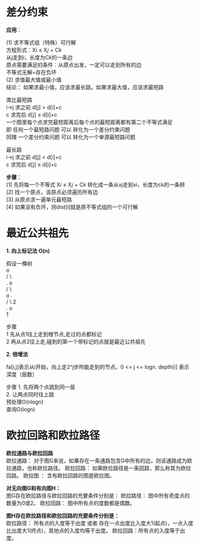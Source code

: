 # 差分约束
**应用**：

(1) 求不等式组（特殊）可行解  
方程形式：X𝑖 ≤ X𝑗 + C𝑘  
从j走到i，长度为C𝑘的一条边  
原点需要满足的条件：从原点出发，一定可以走到所有的边  
不等式无解=存在负环  
(2) 求值最大值或最小值  
结论： 如果求最小值，应该求最长路。如果求最大值，应该求最短路  
  
类比最短路  
  i→j   求之前 d[j] > d[i]+c  
   c    求完后 d[j] ≤ d[i]+c  
一个图里每个点求完最短距离后每个点的最短距离都有第二个不等式满足  
即  任何一个最短路问题 可以 转化为一个差分约束问题  
同理  一个差分约束问题 可以 转化为一个单源最短路问题  

最长路  
   i→j   求之前 d[j] < d[i]+c   
   c     求完后 d[j] ≥ d[i]+c    

**步骤**：  
[1] 先将每一个不等式 X𝑖 ≤ X𝑗 + C𝑘 转化成一条从xj走到xi，长度为ck的一条辨  
[2] 找一个原点，该原点必须遍历所有边  
[3] 从原点求一遍单元最短路  
[4] 如果没有负环，则dist[i]就是原不等式组的一个可行解  


# 最近公共祖先

**1. 向上标记法 O(n)**   

假设一棵树  
	 o  
        / \  
       .    o  
      /  \  
     o    .  
   /  \   2  
  .     o  
  1  

步骤  
1 先从点1往上走到根节点,走过的点都标记  
2 再从点2往上走,碰到的第一个带标记的点就是最近公共祖先  

**2. 倍增法**  

fa[i,j]表示从i开始，向上走2^j步所能走到的节点。0 <= j <= logn. 
depth[i] 表示深度（层数）  
    
步骤
	1. 先将两个点跳到同一层   
  	2. 让两点同时往上跳  
	预处理O(nlogn)   
	查询O(logn)  

# 欧拉回路和欧拉路径

**欧拉通路与欧拉回路**  
欧拉通路： 对于图G来说，如果存在一条通路包含G中所有的边，则该通路成为欧拉通路，也称欧拉路径。 
欧拉回路： 如果欧拉路径是一条回路，那么称其为欧拉回路。 
欧拉图 ： 含有欧拉回路的图是欧拉图。 

**对无向图G和有向图H：**  
图G存在欧拉路径与欧拉回路的充要条件分别是：
欧拉路径： 图中所有奇度点的数量为0或2。
欧拉回路： 图中所有点的度数都是偶数。

**图H存在欧拉路径和欧拉回路的充要条件分别是：**  
欧拉路径： 所有点的入度等于出度 或者 存在一点出度比入度大1(起点)，一点入度比出度大1(终点)，其他点的入度均等于出度。
欧拉回路：所有点的入度等于出度。 
